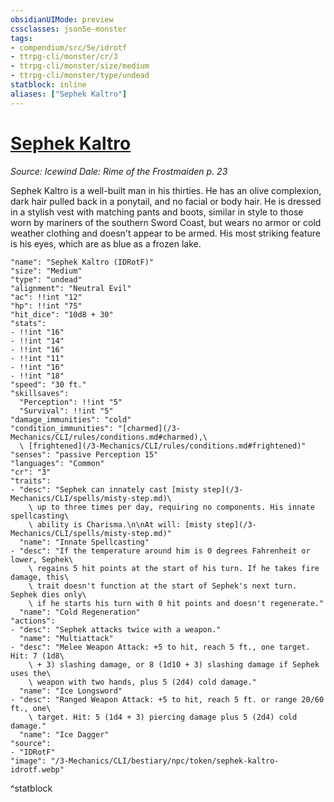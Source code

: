 ```yaml
---
obsidianUIMode: preview
cssclasses: json5e-monster
tags:
- compendium/src/5e/idrotf
- ttrpg-cli/monster/cr/3
- ttrpg-cli/monster/size/medium
- ttrpg-cli/monster/type/undead
statblock: inline
aliases: ["Sephek Kaltro"]
---
```

# [Sephek Kaltro](3-Mechanics\CLI\bestiary\npc/sephek-kaltro-idrotf.md)
*Source: Icewind Dale: Rime of the Frostmaiden p. 23*  

Sephek Kaltro is a well-built man in his thirties. He has an olive complexion, dark hair pulled back in a ponytail, and no facial or body hair. He is dressed in a stylish vest with matching pants and boots, similar in style to those worn by mariners of the southern Sword Coast, but wears no armor or cold weather clothing and doesn't appear to be armed. His most striking feature is his eyes, which are as blue as a frozen lake.

```statblock
"name": "Sephek Kaltro (IDRotF)"
"size": "Medium"
"type": "undead"
"alignment": "Neutral Evil"
"ac": !!int "12"
"hp": !!int "75"
"hit_dice": "10d8 + 30"
"stats":
- !!int "16"
- !!int "14"
- !!int "16"
- !!int "11"
- !!int "16"
- !!int "18"
"speed": "30 ft."
"skillsaves":
  "Perception": !!int "5"
  "Survival": !!int "5"
"damage_immunities": "cold"
"condition_immunities": "[charmed](/3-Mechanics/CLI/rules/conditions.md#charmed),\
  \ [frightened](/3-Mechanics/CLI/rules/conditions.md#frightened)"
"senses": "passive Perception 15"
"languages": "Common"
"cr": "3"
"traits":
- "desc": "Sephek can innately cast [misty step](/3-Mechanics/CLI/spells/misty-step.md)\
    \ up to three times per day, requiring no components. His innate spellcasting\
    \ ability is Charisma.\n\nAt will: [misty step](/3-Mechanics/CLI/spells/misty-step.md)"
  "name": "Innate Spellcasting"
- "desc": "If the temperature around him is 0 degrees Fahrenheit or lower, Sephek\
    \ regains 5 hit points at the start of his turn. If he takes fire damage, this\
    \ trait doesn't function at the start of Sephek's next turn. Sephek dies only\
    \ if he starts his turn with 0 hit points and doesn't regenerate."
  "name": "Cold Regeneration"
"actions":
- "desc": "Sephek attacks twice with a weapon."
  "name": "Multiattack"
- "desc": "Melee Weapon Attack: +5 to hit, reach 5 ft., one target. Hit: 7 (1d8\
    \ + 3) slashing damage, or 8 (1d10 + 3) slashing damage if Sephek uses the\
    \ weapon with two hands, plus 5 (2d4) cold damage."
  "name": "Ice Longsword"
- "desc": "Ranged Weapon Attack: +5 to hit, reach 5 ft. or range 20/60 ft., one\
    \ target. Hit: 5 (1d4 + 3) piercing damage plus 5 (2d4) cold damage."
  "name": "Ice Dagger"
"source":
- "IDRotF"
"image": "/3-Mechanics/CLI/bestiary/npc/token/sephek-kaltro-idrotf.webp"
```
^statblock